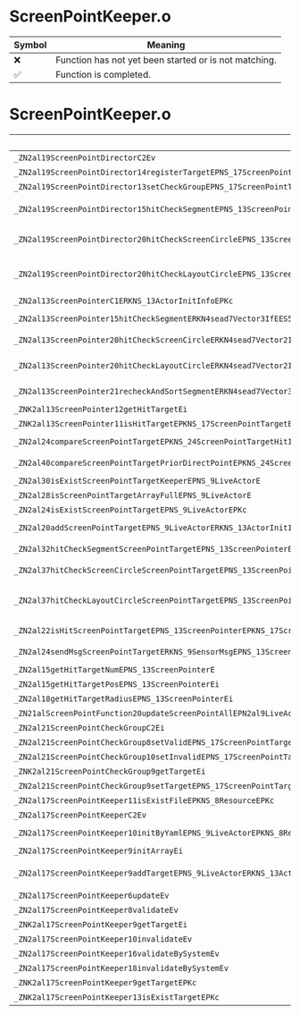 # ScreenPointKeeper.o
| Symbol | Meaning 
| ------------- | ------------- 
| :x: | Function has not yet been started or is not matching. 
| :white_check_mark: | Function is completed. 


# ScreenPointKeeper.o
| Symbol (Mangled) | Symbol (Demangled) | Decompiled? |
| ------------- |  ------------- | ------------- |
| `_ZN2al19ScreenPointDirectorC2Ev` | `al::ScreenPointDirector::ScreenPointDirector(void)` | :x: |
| `_ZN2al19ScreenPointDirector14registerTargetEPNS_17ScreenPointTargetE` | `al::ScreenPointDirector::registerTarget(al::ScreenPointTarget *)` | :x: |
| `_ZN2al19ScreenPointDirector13setCheckGroupEPNS_17ScreenPointTargetE` | `al::ScreenPointDirector::setCheckGroup(al::ScreenPointTarget *)` | :x: |
| `_ZN2al19ScreenPointDirector15hitCheckSegmentEPNS_13ScreenPointerEPN4sead8ObjArrayINS_24ScreenPointTargetHitInfoEEEiRKNS3_7Vector3IfEESB_` | `al::ScreenPointDirector::hitCheckSegment(al::ScreenPointer *,sead::ObjArray<al::ScreenPointTargetHitInfo> *,int,sead::Vector3<float> const&,sead::Vector3<float> const&)` | :x: |
| `_ZN2al19ScreenPointDirector20hitCheckScreenCircleEPNS_13ScreenPointerEPN4sead8ObjArrayINS_24ScreenPointTargetHitInfoEEEiRKNS3_7Vector2IfEEff` | `al::ScreenPointDirector::hitCheckScreenCircle(al::ScreenPointer *,sead::ObjArray<al::ScreenPointTargetHitInfo> *,int,sead::Vector2<float> const&,float,float)` | :x: |
| `_ZN2al19ScreenPointDirector20hitCheckLayoutCircleEPNS_13ScreenPointerEPN4sead8ObjArrayINS_24ScreenPointTargetHitInfoEEEiRKNS3_7Vector2IfEEffPFiPKS5_SD_E` | `al::ScreenPointDirector::hitCheckLayoutCircle(al::ScreenPointer *,sead::ObjArray<al::ScreenPointTargetHitInfo> *,int,sead::Vector2<float> const&,float,float,int (*)(al::ScreenPointTargetHitInfo const*,al::ScreenPointTargetHitInfo const*))` | :x: |
| `_ZN2al13ScreenPointerC1ERKNS_13ActorInitInfoEPKc` | `al::ScreenPointer::ScreenPointer(al::ActorInitInfo const&,char const*)` | :x: |
| `_ZN2al13ScreenPointer15hitCheckSegmentERKN4sead7Vector3IfEES5_` | `al::ScreenPointer::hitCheckSegment(sead::Vector3<float> const&,sead::Vector3<float> const&)` | :x: |
| `_ZN2al13ScreenPointer20hitCheckScreenCircleERKN4sead7Vector2IfEEff` | `al::ScreenPointer::hitCheckScreenCircle(sead::Vector2<float> const&,float,float)` | :x: |
| `_ZN2al13ScreenPointer20hitCheckLayoutCircleERKN4sead7Vector2IfEEffPFiPKNS_24ScreenPointTargetHitInfoES8_E` | `al::ScreenPointer::hitCheckLayoutCircle(sead::Vector2<float> const&,float,float,int (*)(al::ScreenPointTargetHitInfo const*,al::ScreenPointTargetHitInfo const*))` | :x: |
| `_ZN2al13ScreenPointer21recheckAndSortSegmentERKN4sead7Vector3IfEES5_` | `al::ScreenPointer::recheckAndSortSegment(sead::Vector3<float> const&,sead::Vector3<float> const&)` | :x: |
| `_ZNK2al13ScreenPointer12getHitTargetEi` | `al::ScreenPointer::getHitTarget(int)const` | :x: |
| `_ZNK2al13ScreenPointer11isHitTargetEPKNS_17ScreenPointTargetE` | `al::ScreenPointer::isHitTarget(al::ScreenPointTarget const*)const` | :x: |
| `_ZN2al24compareScreenPointTargetEPKNS_24ScreenPointTargetHitInfoES2_` | `al::compareScreenPointTarget(al::ScreenPointTargetHitInfo const*,al::ScreenPointTargetHitInfo const*)` | :x: |
| `_ZN2al40compareScreenPointTargetPriorDirectPointEPKNS_24ScreenPointTargetHitInfoES2_` | `al::compareScreenPointTargetPriorDirectPoint(al::ScreenPointTargetHitInfo const*,al::ScreenPointTargetHitInfo const*)` | :x: |
| `_ZN2al30isExistScreenPointTargetKeeperEPNS_9LiveActorE` | `al::isExistScreenPointTargetKeeper(al::LiveActor *)` | :x: |
| `_ZN2al28isScreenPointTargetArrayFullEPNS_9LiveActorE` | `al::isScreenPointTargetArrayFull(al::LiveActor *)` | :x: |
| `_ZN2al24isExistScreenPointTargetEPNS_9LiveActorEPKc` | `al::isExistScreenPointTarget(al::LiveActor *,char const*)` | :x: |
| `_ZN2al20addScreenPointTargetEPNS_9LiveActorERKNS_13ActorInitInfoEPKcfS6_RKN4sead7Vector3IfEE` | `al::addScreenPointTarget(al::LiveActor *,al::ActorInitInfo const&,char const*,float,char const*,sead::Vector3<float> const&)` | :x: |
| `_ZN2al32hitCheckSegmentScreenPointTargetEPNS_13ScreenPointerERKN4sead7Vector3IfEES6_` | `al::hitCheckSegmentScreenPointTarget(al::ScreenPointer *,sead::Vector3<float> const&,sead::Vector3<float> const&)` | :x: |
| `_ZN2al37hitCheckScreenCircleScreenPointTargetEPNS_13ScreenPointerERKN4sead7Vector2IfEEff` | `al::hitCheckScreenCircleScreenPointTarget(al::ScreenPointer *,sead::Vector2<float> const&,float,float)` | :x: |
| `_ZN2al37hitCheckLayoutCircleScreenPointTargetEPNS_13ScreenPointerERKN4sead7Vector2IfEEffPFiPKNS_24ScreenPointTargetHitInfoES9_E` | `al::hitCheckLayoutCircleScreenPointTarget(al::ScreenPointer *,sead::Vector2<float> const&,float,float,int (*)(al::ScreenPointTargetHitInfo const*,al::ScreenPointTargetHitInfo const*))` | :x: |
| `_ZN2al22isHitScreenPointTargetEPNS_13ScreenPointerEPKNS_17ScreenPointTargetE` | `al::isHitScreenPointTarget(al::ScreenPointer *,al::ScreenPointTarget const*)` | :x: |
| `_ZN2al24sendMsgScreenPointTargetERKNS_9SensorMsgEPNS_13ScreenPointerEPNS_17ScreenPointTargetE` | `al::sendMsgScreenPointTarget(al::SensorMsg const&,al::ScreenPointer *,al::ScreenPointTarget *)` | :x: |
| `_ZN2al15getHitTargetNumEPNS_13ScreenPointerE` | `al::getHitTargetNum(al::ScreenPointer *)` | :x: |
| `_ZN2al15getHitTargetPosEPNS_13ScreenPointerEi` | `al::getHitTargetPos(al::ScreenPointer *,int)` | :x: |
| `_ZN2al18getHitTargetRadiusEPNS_13ScreenPointerEi` | `al::getHitTargetRadius(al::ScreenPointer *,int)` | :x: |
| `_ZN21alScreenPointFunction20updateScreenPointAllEPN2al9LiveActorE` | `alScreenPointFunction::updateScreenPointAll(al::LiveActor *)` | :x: |
| `_ZN2al21ScreenPointCheckGroupC2Ei` | `al::ScreenPointCheckGroup::ScreenPointCheckGroup(int)` | :x: |
| `_ZN2al21ScreenPointCheckGroup8setValidEPNS_17ScreenPointTargetE` | `al::ScreenPointCheckGroup::setValid(al::ScreenPointTarget *)` | :x: |
| `_ZN2al21ScreenPointCheckGroup10setInvalidEPNS_17ScreenPointTargetE` | `al::ScreenPointCheckGroup::setInvalid(al::ScreenPointTarget *)` | :x: |
| `_ZNK2al21ScreenPointCheckGroup9getTargetEi` | `al::ScreenPointCheckGroup::getTarget(int)const` | :x: |
| `_ZN2al21ScreenPointCheckGroup9setTargetEPNS_17ScreenPointTargetE` | `al::ScreenPointCheckGroup::setTarget(al::ScreenPointTarget *)` | :x: |
| `_ZN2al17ScreenPointKeeper11isExistFileEPKNS_8ResourceEPKc` | `al::ScreenPointKeeper::isExistFile(al::Resource const*,char const*)` | :x: |
| `_ZN2al17ScreenPointKeeperC2Ev` | `al::ScreenPointKeeper::ScreenPointKeeper(void)` | :x: |
| `_ZN2al17ScreenPointKeeper10initByYamlEPNS_9LiveActorEPKNS_8ResourceERKNS_13ActorInitInfoEPKc` | `al::ScreenPointKeeper::initByYaml(al::LiveActor *,al::Resource const*,al::ActorInitInfo const&,char const*)` | :x: |
| `_ZN2al17ScreenPointKeeper9initArrayEi` | `al::ScreenPointKeeper::initArray(int)` | :x: |
| `_ZN2al17ScreenPointKeeper9addTargetEPNS_9LiveActorERKNS_13ActorInitInfoEPKcfPKN4sead7Vector3IfEES7_RSB_` | `al::ScreenPointKeeper::addTarget(al::LiveActor *,al::ActorInitInfo const&,char const*,float,sead::Vector3<float> const*,char const*,sead::Vector3<float> const&)` | :x: |
| `_ZN2al17ScreenPointKeeper6updateEv` | `al::ScreenPointKeeper::update(void)` | :x: |
| `_ZN2al17ScreenPointKeeper8validateEv` | `al::ScreenPointKeeper::validate(void)` | :x: |
| `_ZNK2al17ScreenPointKeeper9getTargetEi` | `al::ScreenPointKeeper::getTarget(int)const` | :x: |
| `_ZN2al17ScreenPointKeeper10invalidateEv` | `al::ScreenPointKeeper::invalidate(void)` | :x: |
| `_ZN2al17ScreenPointKeeper16validateBySystemEv` | `al::ScreenPointKeeper::validateBySystem(void)` | :x: |
| `_ZN2al17ScreenPointKeeper18invalidateBySystemEv` | `al::ScreenPointKeeper::invalidateBySystem(void)` | :x: |
| `_ZNK2al17ScreenPointKeeper9getTargetEPKc` | `al::ScreenPointKeeper::getTarget(char const*)const` | :x: |
| `_ZNK2al17ScreenPointKeeper13isExistTargetEPKc` | `al::ScreenPointKeeper::isExistTarget(char const*)const` | :x: |
